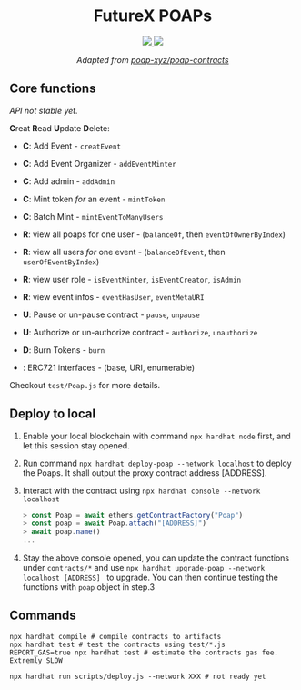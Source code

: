 <div align="center">
  <h1>FutureX POAPs</h1>
  <p>
    <a href="https://github.com/futurex-dev/FutureX-POAPs/actions?query=workflow%3Atest">
      <img src="https://github.com/futurex-dev/FutureX-POAPs/actions/workflows/main.yml/badge.svg">
    </a>
    <a href="https://codecov.io/gh/futurex-dev/FutureX-POAPs" >
      <img src="https://codecov.io/gh/futurex-dev/FutureX-POAPs/branch/main/graph/badge.svg?token=3MFLA63A1L"/>
    </a>
  </p>
  <p> <i> Adapted from <a href="https://github.com/poap-xyz/poap-contracts">poap-xyz/poap-contracts</a></i></p>
</div>

## Core functions

*API not stable yet.*

**C**reat **R**ead **U**pdate **D**elete:

* **C**: Add Event - `creatEvent`

* **C**: Add Event Organizer - `addEventMinter`
* **C**: Add admin - `addAdmin`
* **C**: Mint token *for* an event - `mintToken`
* **C**: Batch Mint - `mintEventToManyUsers`
* **R**: view all poaps for one user - (`balanceOf`, then `eventOfOwnerByIndex`)
* **R**: view all users *for* one event - (`balanceOfEvent`, then `userOfEventByIndex`)
* **R**: view user role - `isEventMinter`, `isEventCreator`, `isAdmin`
* **R**: view event infos - `eventHasUser`, `eventMetaURI`
* **U**: Pause or un-pause contract - `pause`, `unpause`
* **U**: Authorize or un-authorize contract - `authorize`, `unauthorize`
* **D**: Burn Tokens - `burn`
*    : ERC721 interfaces - (base, URI, enumerable)

Checkout `test/Poap.js` for more details.

## Deploy to local

1. Enable your local blockchain with command `npx hardhat node` first, and let this session stay opened.

2. Run command `npx hardhat deploy-poap --network localhost` to deploy the Poaps. It shall output the proxy contract address [ADDRESS].

3. Interact with the contract using `npx hardhat console --network localhost`

   ```javascript
   > const Poap = await ethers.getContractFactory("Poap")
   > const poap = await Poap.attach("[ADDRESS]")
   > await poap.name()
   ...
   ```

4. Stay the above console opened, you can update the contract functions under `contracts/*` and use `npx hardhat upgrade-poap --network localhost [ADDRESS] ` to upgrade. You can then continue testing the functions with `poap` object in step.3

## Commands  

```shell
npx hardhat compile # compile contracts to artifacts
npx hardhat test # test the contracts using test/*.js 
REPORT_GAS=true npx hardhat test # estimate the contracts gas fee. Extremly SLOW

npx hardhat run scripts/deploy.js --network XXX # not ready yet
```
